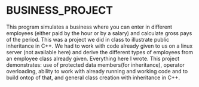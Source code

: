 # BUSINESS_PROJECT
This program simulates a business where you can enter in different employees (either paid by the hour or by  a salary)
and calculate gross pays of the period. This was a project we did in class to illustrate public inheritance in C++. 
We had to work with code already given to us on a linux server (not available here) and derive the different types of employees 
from an employee class already given. Everything here I wrote. This project demonstrates: use of protected data members(for inheritance),
operator overloading, ability to work with already running and working code and to build ontop of that, and general class creation
with inheritance in C++. 

